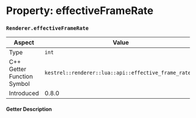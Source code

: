 
# Property: effectiveFrameRate
### `Renderer.effectiveFrameRate`

| Aspect | Value |
| --- | --- |
| Type | `int` |
| C++ Getter Function Symbol | `kestrel::renderer::lua::api::effective_frame_rate()` |
| Introduced | 0.8.0 |

#### Getter Description

